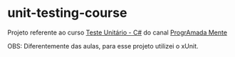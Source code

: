 # unit-testing-course

Projeto referente ao curso [Teste Unitário - C#](https://www.youtube.com/playlist?list=PLWNaqtzH6CWRUd0iIEJotRrpwtXXnFROE) do canal [ProgrAmada Mente](https://www.youtube.com/channel/UCs4bV0ztgDdD1dcXgt-DPqA)

OBS: Diferentemente das aulas, para esse projeto utilizei o xUnit.
